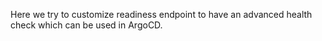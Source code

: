 Here we try to customize readiness endpoint to have an advanced health check which can be used in ArgoCD.
